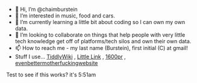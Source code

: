 - 👋 Hi, I’m @chaimburstein
- 👀 I’m interested in music, food and cars.
- 🌱 I’m currently learning a little bit about coding so I can own my own data.
- 💞️ I’m looking to collaborate on things that help people with very little tech knowledge get off of platforms/tech silos and own their own data. 
- 📫 How to reach me - my last name (Burstein), first initial (C) at gmail!
- Stuff I use... [TiddlyWiki](https://tiddlywiki.com) , [Little Link](https://littlelink.io) , [1600pr](https://github.com/andersju/1600pr.sh) , [evenbettermotherfuckingwebsite](https://github.com/setetres/evenbettermotherfuckingwebsite)

Test to see if this works? it's 5:51am

<!---
chaimburstein/chaimburstein is a ✨ special ✨ repository because its `README.md` (this file) appears on your GitHub profile.
You can click the Preview link to take a look at your changes.
--->

